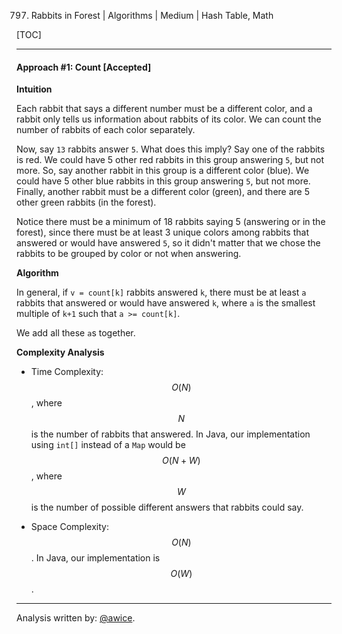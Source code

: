 797. Rabbits in Forest | Algorithms | Medium | Hash Table, Math

[TOC]

---
#### Approach #1: Count [Accepted]

**Intuition**

Each rabbit that says a different number must be a different color, and a rabbit only tells us information about rabbits of its color.  We can count the number of rabbits of each color separately.

Now, say `13` rabbits answer `5`.  What does this imply?  Say one of the rabbits is red.  We could have 5 other red rabbits in this group answering `5`, but not more.  So, say another rabbit in this group is a different color (blue).  We could have 5 other blue rabbits in this group answering `5`, but not more.  Finally, another rabbit must be a different color (green), and there are 5 other green rabbits (in the forest).

Notice there must be a minimum of 18 rabbits saying 5 (answering or in the forest), since there must be at least 3 unique colors among rabbits that answered or would have answered `5`, so it didn't matter that we chose the rabbits to be grouped by color or not when answering.

**Algorithm**

In general, if `v = count[k]` rabbits answered `k`, there must be at least `a` rabbits that answered or would have answered `k`, where `a` is the smallest multiple of `k+1` such that `a >= count[k]`.

We add all these `a`s together.



**Complexity Analysis**

* Time Complexity:  $$O(N)$$, where $$N$$ is the number of rabbits that answered.  In Java, our implementation using `int[]` instead of a `Map` would be $$O(N + W)$$, where $$W$$ is the number of possible different answers that rabbits could say.

* Space Complexity:  $$O(N)$$.  In Java, our implementation is $$O(W)$$.


---

Analysis written by: [@awice](https://leetcode.com/awice).
